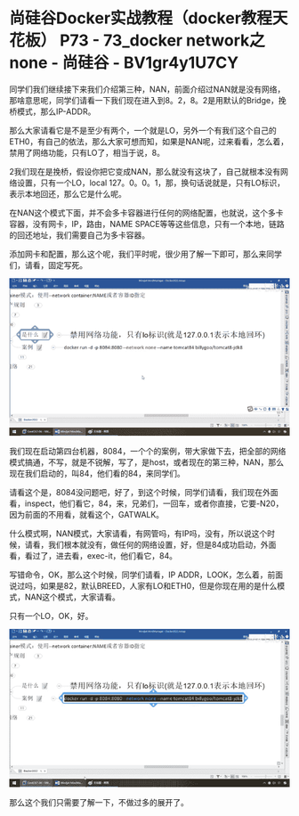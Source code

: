 # 尚硅谷Docker实战教程（docker教程天花板） P73 - 73_docker network之none - 尚硅谷 - BV1gr4y1U7CY

同学们我们继续接下来我们介绍第三种，NAN，前面介绍过NAN就是没有网络，那啥意思呢，同学们请看一下我们现在进入到8。2，8。2是用默认的Bridge，挽桥模式，那么IP-ADDR。

那么大家请看它是不是至少有两个，一个就是LO，另外一个有我们这个自己的ETH0，有自己的依法，那么大家可想而知，如果是NAN呢，过来看看，怎么着，禁用了网络功能，只有LO了，相当于说，8。

2我们现在是挽桥，假设你把它变成NAN，那么就没有这块了，自己就根本没有网络设置，只有一个LO，local 127。0。0。1，那，换句话说就是，只有LO标识，表示本地回还，那么它是什么呢。

在NAN这个模式下面，并不会多卡容器进行任何的网络配置，也就说，这个多卡容器，没有网卡，IP，路由，NAME SPACE等等这些信息，只有一个本地，链路的回还地址，我们需要自己为多卡容器。

添加网卡和配置，那么这个呢，我们平时呢，很少用了解一下即可，那么来同学们，请看，固定写死。

![](img/6e9b4516d111a1f26a11ec5932efcf60_1.png)

我们现在启动第四台机器，8084，一个个的案例，带大家做下去，把全部的网络模式搞通，不写，就是不锐解，写了，是host，或者现在的第三种，NAN，那么现在我们启动的，叫84，他们看的84，来同学们。

请看这个是，8084没问题吧，好了，到这个时候，同学们请看，我们现在外面看，inspect，他们看它，84，来，兄弟们，一回车，或者你直接，它要-N20，因为前面的不用看，就看这个，GATWALK。

什么模式啊，NAN模式，大家请看，有网管吗，有IP吗，没有，所以说这个时候，请看，我们根本就没有，做任何的网络设置，好，但是84成功启动，外面看，看过了，进去看，exec-it，他们看它，84。

写错命令，OK，那么这个时候，同学们请看，IP ADDR，LOOK，怎么着，前面说过吗，如果是82，默认BREED，人家有LO和ETH0，但是你现在用的是什么模式，NAN这个模式，大家请看。

只有一个LO，OK，好。

![](img/6e9b4516d111a1f26a11ec5932efcf60_3.png)

那么这个我们只需要了解一下，不做过多的展开了。